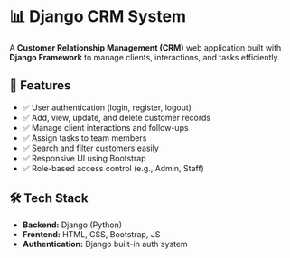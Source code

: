 # 📊 Django CRM System  

A **Customer Relationship Management (CRM)** web application built with **Django Framework** to manage clients, interactions, and tasks efficiently.  

## 🚀 Features  
- ✅ User authentication (login, register, logout)  
- ✅ Add, view, update, and delete customer records  
- ✅ Manage client interactions and follow-ups  
- ✅ Assign tasks to team members  
- ✅ Search and filter customers easily  
- ✅ Responsive UI using Bootstrap  
- ✅ Role-based access control (e.g., Admin, Staff)  

## 🛠️ Tech Stack  
- **Backend:** Django (Python)  
- **Frontend:** HTML, CSS, Bootstrap, JS  
- **Authentication:** Django built-in auth system   
